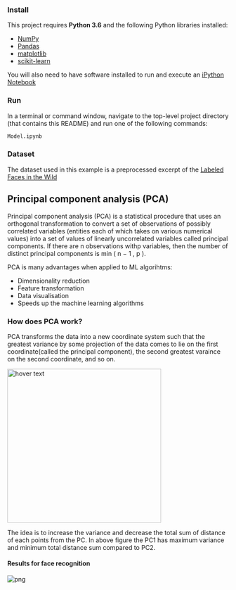 
### Install

This project requires **Python 3.6** and the following Python libraries installed:

- [NumPy](http://www.numpy.org/)
- [Pandas](http://pandas.pydata.org)
- [matplotlib](http://matplotlib.org/)
- [scikit-learn](http://scikit-learn.org/stable/)

You will also need to have software installed to run and execute an [iPython Notebook](http://ipython.org/notebook.html)

### Run

In a terminal or command window, navigate to the top-level project directory (that contains this README) and run one of the following commands:

```bash
Model.ipynb
```

### Dataset

The dataset used in this example is a preprocessed excerpt of the [Labeled Faces in the Wild](http://vis-www.cs.umass.edu/lfw/)

## Principal component analysis (PCA)

Principal component analysis (PCA) is a statistical procedure that uses an orthogonal transformation to convert a set of observations of possibly correlated variables (entities each of which takes on various numerical values) into a set of values of linearly uncorrelated variables called principal components. If there are n observations withp variables, then the number of distinct principal components is min ( n − 1 , p ).

PCA is many advantages when applied to ML algorihtms:

* Dimensionality reduction
* Feature transformation
* Data visualisation
* Speeds up the machine learning algorithms

### How does PCA work?

PCA transforms the data into a new coordinate system such that the greatest variance by some projection of the data comes to lie on the first coordinate(called the principal component), the second greatest varaince on the second coordinate, and so on.

<img src="https://github.com/shashank136/Face-detection-using-PCA/blob/master/pca.png" width="350" title="hover text">

The idea is to increase the variance and decrease the total sum of distance of each points from the PC. In above figure the PC1 has maximum variance and minimum total distance sum compared to PC2.

#### Results for face recognition

![png](https://github.com/shashank136/Face-detection-using-PCA/blob/master/result.png)
